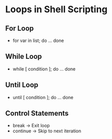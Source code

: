 # Loops in Shell Scripting

## For Loop
- for var in list; do ... done  

## While Loop
- while [ condition ]; do ... done  

## Until Loop
- until [ condition ]; do ... done  

## Control Statements
- break → Exit loop  
- continue → Skip to next iteration  
